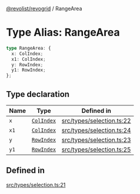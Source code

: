 [@revolist/revogrid](README.md) / RangeArea

# Type Alias: RangeArea

```ts
type RangeArea: {
  x: ColIndex;
  x1: ColIndex;
  y: RowIndex;
  y1: RowIndex;
};
```

## Type declaration

| Name | Type | Defined in |
| ------ | ------ | ------ |
| `x` | [`ColIndex`](TypeAlias.ColIndex.md) | [src/types/selection.ts:22](https://github.com/revolist/revogrid/blob/d6473f6969ab6fd56cd4da079557c4c65f0572e2/src/types/selection.ts#L22) |
| `x1` | [`ColIndex`](TypeAlias.ColIndex.md) | [src/types/selection.ts:24](https://github.com/revolist/revogrid/blob/d6473f6969ab6fd56cd4da079557c4c65f0572e2/src/types/selection.ts#L24) |
| `y` | [`RowIndex`](TypeAlias.RowIndex.md) | [src/types/selection.ts:23](https://github.com/revolist/revogrid/blob/d6473f6969ab6fd56cd4da079557c4c65f0572e2/src/types/selection.ts#L23) |
| `y1` | [`RowIndex`](TypeAlias.RowIndex.md) | [src/types/selection.ts:25](https://github.com/revolist/revogrid/blob/d6473f6969ab6fd56cd4da079557c4c65f0572e2/src/types/selection.ts#L25) |

## Defined in

[src/types/selection.ts:21](https://github.com/revolist/revogrid/blob/d6473f6969ab6fd56cd4da079557c4c65f0572e2/src/types/selection.ts#L21)
